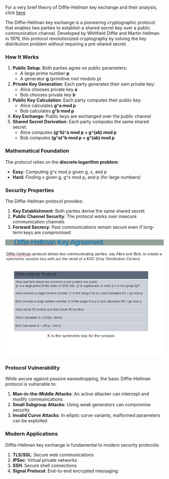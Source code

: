 For a very brief theory of Diffie-Hellman key exchange and their analysis, click [here](docs/DHKE1.pdf)

The Diffie-Hellman key exchange is a pioneering cryptographic protocol that enables two parties to establish a shared secret key over a public communication channel. Developed by Whitfield Diffie and Martin Hellman in 1976, this protocol revolutionized cryptography by solving the key distribution problem without requiring a pre-shared secret.

### How It Works

1. **Public Setup**: Both parties agree on public parameters:
   - A large prime number **p**
   - A generator **g** (primitive root modulo p)
2. **Private Key Generation**: Each party generates their own private key:
   - Alice chooses private key **a**
   - Bob chooses private key **b**
3. **Public Key Calculation**: Each party computes their public key:
   - Alice calculates **g^a mod p**
   - Bob calculates **g^b mod p**
4. **Key Exchange**: Public keys are exchanged over the public channel
5. **Shared Secret Derivation**: Each party computes the same shared secret:
   - Alice computes **(g^b)^a mod p = g^(ab) mod p**
   - Bob computes **(g^a)^b mod p = g^(ab) mod p**

### Mathematical Foundation

The protocol relies on the **discrete logarithm problem**:

- **Easy**: Computing g^x mod p given g, x, and p
- **Hard**: Finding x given g, g^x mod p, and p (for large numbers)

### Security Properties

The Diffie-Hellman protocol provides:

1. **Key Establishment**: Both parties derive the same shared secret
2. **Public Channel Security**: The protocol works over insecure communication channels
3. **Forward Secrecy**: Past communications remain secure even if long-term keys are compromised

<img src="images/image9.png">

### Protocol Vulnerability

While secure against passive eavesdropping, the basic Diffie-Hellman protocol is vulnerable to:

1. **Man-in-the-Middle Attacks**: An active attacker can intercept and modify communications
2. **Small Subgroup Attacks**: Using weak generators can compromise security
3. **Invalid Curve Attacks**: In elliptic curve variants, malformed parameters can be exploited

### Modern Applications

Diffie-Hellman key exchange is fundamental to modern security protocols:

1. **TLS/SSL**: Secure web communications
2. **IPSec**: Virtual private networks
3. **SSH**: Secure shell connections
4. **Signal Protocol**: End-to-end encrypted messaging
